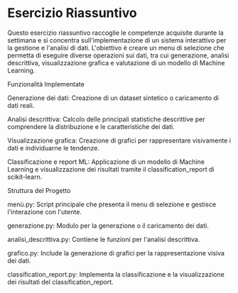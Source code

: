 # Esercizio Riassuntivo
Questo esercizio riassuntivo raccoglie le competenze acquisite durante la settimana e si concentra sull'implementazione di un sistema interattivo per la gestione e l'analisi di dati. L'obiettivo è creare un menu di selezione che permetta di eseguire diverse operazioni sui dati, tra cui generazione, analisi descrittiva, visualizzazione grafica e valutazione di un modello di Machine Learning.

Funzionalità Implementate

Generazione dei dati: Creazione di un dataset sintetico o caricamento di dati reali.

Analisi descrittiva: Calcolo delle principali statistiche descrittive per comprendere la distribuzione e le caratteristiche dei dati.

Visualizzazione grafica: Creazione di grafici per rappresentare visivamente i dati e individuarne le tendenze.

Classificazione e report ML: Applicazione di un modello di Machine Learning e visualizzazione dei risultati tramite il classification_report di scikit-learn.

Struttura del Progetto

menù.py: Script principale che presenta il menu di selezione e gestisce l'interazione con l'utente.

generazione.py: Modulo per la generazione o il caricamento dei dati.

analisi_descrittiva.py: Contiene le funzioni per l'analisi descrittiva.

grafico.py: Include la generazione di grafici per la rappresentazione visiva dei dati.

classification_report.py: Implementa la classificazione e la visualizzazione dei risultati del classification_report.

